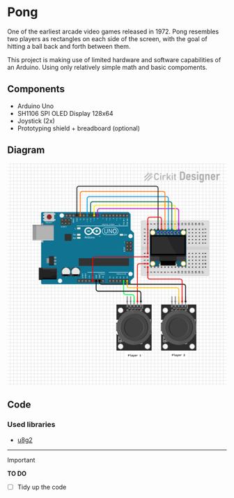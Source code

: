 # Pong 

One of the earliest arcade video games released in 1972. Pong resembles two players as rectangles on each side of the screen, with the goal of hitting a ball back and forth between them. 

This project is making use of limited hardware and software capabilities of an Arduino. Using only relatively simple math and basic compoments. 

## Components

- Arduino Uno
- SH1106 SPI OLED Display 128x64
- Joystick (2x)
- Prototyping shield + breadboard (optional)

## Diagram

![diagram](/Pong/diagram.svg)

## Code

### Used libraries

- [u8g2](https://github.com/olikraus/u8g2)

---

> [!IMPORTANT]
> **TO DO**
>  - [ ] Tidy up the code

